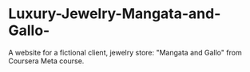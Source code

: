 # Luxury-Jewelry-Mangata-and-Gallo-
A website for a fictional client, jewelry store: "Mangata and Gallo" from Coursera Meta course.
